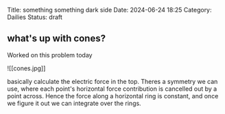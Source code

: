 Title: something something dark side
Date: 2024-06-24 18:25
Category: Dailies
Status: draft

## what's up with cones?
Worked on this problem today

![[cones.jpg]]

basically calculate the electric force in the top. Theres a symmetry we can use, where each point's horizontal force contribution is cancelled out by a point across. Hence the force along a horizontal ring is constant, and once we figure it out we can integrate over the rings.
